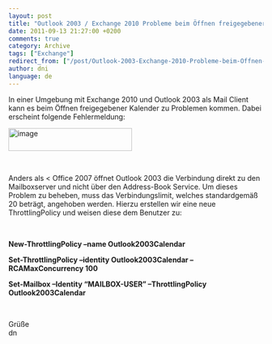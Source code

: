 ```yaml
---
layout: post
title: "Outlook 2003 / Exchange 2010 Probleme beim Öffnen freigegebener Kalender"
date: 2011-09-13 21:27:00 +0200
comments: true
category: Archive
tags: ["Exchange"]
redirect_from: ["/post/Outlook-2003-Exchange-2010-Probleme-beim-Offnen-freigegebener-Kalender", "/post/outlook-2003-exchange-2010-probleme-beim-offnen-freigegebener-kalender"]
author: dni
language: de
---
```

<!-- more -->
<p>In einer Umgebung mit Exchange 2010 und Outlook 2003 als Mail Client kann es beim &Ouml;ffnen freigegebener Kalender zu Problemen kommen. Dabei erscheint folgende Fehlermeldung:</p>
<p><a href="/assets/archive/image_345.png"><img style="background-image: none; margin: 0px; padding-left: 0px; padding-right: 0px; display: inline; padding-top: 0px; border: 0px;" title="image" src="/assets/archive/image_thumb_343.png" border="0" alt="image" width="244" height="45" /></a></p>
<p>&nbsp;</p>
<p>Anders als &lt; Office 2007 &ouml;ffnet Outlook 2003 die Verbindung direkt zu den Mailboxserver und nicht &uuml;ber den Address-Book Service. Um dieses Problem zu beheben, muss das Verbindungslimit, welches standardgem&auml;&szlig; 20 betr&auml;gt, angehoben werden. Hierzu erstellen wir eine neue ThrottlingPolicy und weisen diese dem Benutzer zu:</p>
<p>&nbsp;</p>
<p><strong>New-ThrottlingPolicy &ndash;name Outlook2003Calendar</strong></p>
<p><strong>Set-ThrottlingPolicy &ndash;identity Outlook2003Calendar &ndash;RCAMaxConcurrency 100</strong></p>
<p><strong>Set-Mailbox &ndash;Identity &ldquo;MAILBOX-USER&rdquo; &ndash;ThrottlingPolicy Outlook2003Calendar</strong></p>
<p>&nbsp;</p>
<p>Gr&uuml;&szlig;e   <br />dn</p>

